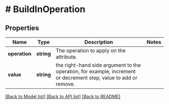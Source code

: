 # # BuildInOperation

## Properties

Name | Type | Description | Notes
------------ | ------------- | ------------- | -------------
**operation** | **string** | The operation to apply on the attribute. |
**value** | **string** | the right-hand side argument to the operation, for example, increment or decrement step, value to add or remove. |

[[Back to Model list]](../../README.md#models) [[Back to API list]](../../README.md#endpoints) [[Back to README]](../../README.md)
